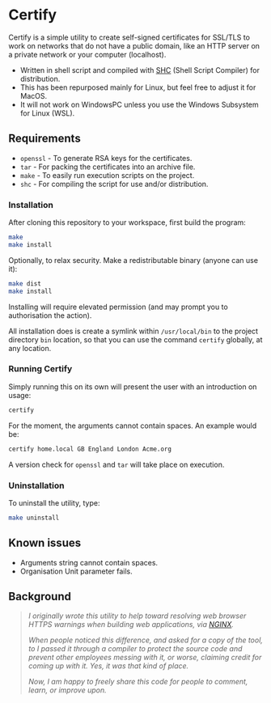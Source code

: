 # Certify

Certify is a simple utility to create self-signed certificates for SSL/TLS to work on networks that do not have a public domain, like an HTTP server on a private network or your computer (localhost).

- Written in shell script and compiled with [SHC](https://github.com/neurobin/shc) (Shell Script Compiler) for distribution.
- This has been repurposed mainly for Linux, but feel free to adjust it for MacOS.
- It will not work on WindowsPC unless you use the Windows Subsystem for Linux (WSL).

## Requirements

- `openssl` - To generate RSA keys for the certificates.
- `tar` - For packing the certificates into an archive file.
- `make` - To easily run execution scripts on the project.
- `shc` - For compiling the script for use and/or distribution.

### Installation

After cloning this repository to your workspace, first build the program:

```sh
make
make install
```

Optionally, to relax security. Make a redistributable binary (anyone can use it):

```sh
make dist
make install
```

Installing will require elevated permission (and may prompt you to authorisation the action).

All installation does is create a symlink within `/usr/local/bin` to the project directory `bin` location, so that you can use the command `certify` globally, at any location.

### Running Certify

Simply running this on its own will present the user with an introduction on usage:

```sh
certify
```

For the moment, the arguments cannot contain spaces. An example would be:

```sh
certify home.local GB England London Acme.org
```

A version check for `openssl` and `tar` will take place on execution.


### Uninstallation

To uninstall the utility, type:

```sh
make uninstall
```

## Known issues

- Arguments string cannot contain spaces.
- Organisation Unit parameter fails.

## Background

> *I originally wrote this utility to help toward resolving web browser HTTPS warnings when building web applications, via [NGINX](https://github.com/nginx).*
>
> *When people noticed this difference, and asked for a copy of the tool, to I passed it through a compiler to protect the source code and prevent other employees messing with it, or worse, claiming credit for coming up with it. Yes, it was that kind of place.*
>
> *Now, I am happy to freely share this code for people to comment, learn, or improve upon.*
